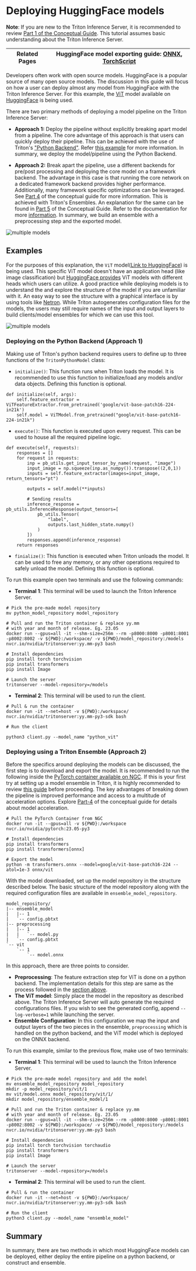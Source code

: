 
<!--
# Copyright 2023, NVIDIA CORPORATION & AFFILIATES. All rights reserved.
#
# Redistribution and use in source and binary forms, with or without
# modification, are permitted provided that the following conditions
# are met:
#  * Redistributions of source code must retain the above copyright
#    notice, this list of conditions and the following disclaimer.
#  * Redistributions in binary form must reproduce the above copyright
#    notice, this list of conditions and the following disclaimer in the
#    documentation and/or other materials provided with the distribution.
#  * Neither the name of NVIDIA CORPORATION nor the names of its
#    contributors may be used to endorse or promote products derived
#    from this software without specific prior written permission.
#
# THIS SOFTWARE IS PROVIDED BY THE COPYRIGHT HOLDERS ``AS IS'' AND ANY
# EXPRESS OR IMPLIED WARRANTIES, INCLUDING, BUT NOT LIMITED TO, THE
# IMPLIED WARRANTIES OF MERCHANTABILITY AND FITNESS FOR A PARTICULAR
# PURPOSE ARE DISCLAIMED.  IN NO EVENT SHALL THE COPYRIGHT OWNER OR
# CONTRIBUTORS BE LIABLE FOR ANY DIRECT, INDIRECT, INCIDENTAL, SPECIAL,
# EXEMPLARY, OR CONSEQUENTIAL DAMAGES (INCLUDING, BUT NOT LIMITED TO,
# PROCUREMENT OF SUBSTITUTE GOODS OR SERVICES; LOSS OF USE, DATA, OR
# PROFITS; OR BUSINESS INTERRUPTION) HOWEVER CAUSED AND ON ANY THEORY
# OF LIABILITY, WHETHER IN CONTRACT, STRICT LIABILITY, OR TORT
# (INCLUDING NEGLIGENCE OR OTHERWISE) ARISING IN ANY WAY OUT OF THE USE
# OF THIS SOFTWARE, EVEN IF ADVISED OF THE POSSIBILITY OF SUCH DAMAGE.
-->

# Deploying HuggingFace models

**Note**: If you are new to the Triton Inference Server, it is recommended to review [Part 1 of the Conceptual Guide](../Conceptual_Guide/Part_1-model_deployment/README.md). This tutorial assumes basic understanding about the Triton Inference Server.

|Related Pages | HuggingFace model exporting guide: [ONNX](https://huggingface.co/docs/transformers/serialization), [TorchScript](https://huggingface.co/docs/transformers/torchscript) |
| ------------ | --------------- |

Developers often work with open source models. HuggingFace is a popular source of many open source models. The discussion in this guide will focus on how a user can deploy almost any model from HuggingFace with the Triton Inference Server. For this example, the [ViT](https://arxiv.org/abs/2010.11929) model available on [HuggingFace](https://huggingface.co/docs/transformers/v4.24.0/en/model_doc/vit#transformers.ViTModel) is being used.

There are two primary methods of deploying a model pipeline on the Triton Inference Server:
* **Approach 1:** Deploy the pipeline without explicitly breaking apart model from a pipeline. The core advantage of this approach is that users can quickly deploy their pipeline. This can be achieved with the use of Triton's ["Python Backend"](https://github.com/triton-inference-server/python_backend). Refer [this example](https://github.com/triton-inference-server/python_backend#usage) for more information. In summary, we deploy the model/pipeline using the Python Backend.

* **Approach 2:** Break apart the pipeline, use a different backends for pre/post processing and deploying the core model on a framework backend. The advantage in this case is that running the core network on a dedicated framework backend provides higher performance. Additionally, many framework specific optimizations can be leveraged. See [Part 4](../Conceptual_Guide/Part_4-inference_acceleration/README.md) of the conceptual guide for more information. This is achieved with Triton's Ensembles. An explanation for the same can be found in [Part 5](../Conceptual_Guide/Part_5-Model_Ensembles/README.md) of the Conceptual Guide. Refer to the documentation for more [information](https://github.com/triton-inference-server/server/blob/main/docs/user_guide/architecture.md#ensemble-models). In summary, we build an ensemble with a preprocessing step and the exported model.

![multiple models](./img/Approach.PNG)

## Examples

For the purposes of this explanation, the `ViT` model([Link to HuggingFace](https://huggingface.co/docs/transformers/v4.24.0/en/model_doc/vit#transformers.ViTModel)) is being used. This specific ViT model doesn't have an application head (like image classification) but [HuggingFace provides](https://huggingface.co/models?search=google/vit) ViT models with different heads which users can utilize. A good practice while deploying models is to understand the and explore the structure of the model if you are unfamiliar with it. An easy way to see the structure with a graphical interface is by using tools like [Netron](https://netron.app/). While Triton autogenerates configuration files for the models, the users may still require names of the input and output layers to build clients/model ensembles for which we can use this tool.

![multiple models](./img/netron.PNG)

### Deploying on the Python Backend (Approach 1)

Making use of Triton's python backend requires users to define up to three functions of the `TritonPythonModel` class:
* `initialize()`: This function runs when Triton loads the model. It is recommended to use this function to initialize/load any models and/or data objects. Defining this function is optional.
```
def initialize(self, args):
    self.feature_extractor = ViTFeatureExtractor.from_pretrained('google/vit-base-patch16-224-in21k')
    self.model = ViTModel.from_pretrained("google/vit-base-patch16-224-in21k")
```
* `execute()`: This function is executed upon every request. This can be used to house all the required pipeline logic.
```
def execute(self, requests):
    responses = []
    for request in requests:
        inp = pb_utils.get_input_tensor_by_name(request, "image")
        input_image = np.squeeze(inp.as_numpy()).transpose((2,0,1))
        inputs = self.feature_extractor(images=input_image, return_tensors="pt")

        outputs = self.model(**inputs)

        # Sending results
        inference_response = pb_utils.InferenceResponse(output_tensors=[
            pb_utils.Tensor(
                "label",
                outputs.last_hidden_state.numpy()
            )
        ])
        responses.append(inference_response)
    return responses
```
* `finialize()`: This function is executed when Triton unloads the model. It can be used to free any memory, or any other operations required to safely unload the model. Defining this function is optional.

To run this example open two terminals and use the following commands:
* **Terminal 1**: This terminal will be used to launch the Triton Inference Server.
```
# Pick the pre-made model repository
mv python_model_repository model_repository

# Pull and run the Triton container & replace yy.mm
# with year and month of release. Eg. 23.05
docker run --gpus=all -it --shm-size=256m --rm -p8000:8000 -p8001:8001 -p8002:8002 -v ${PWD}:/workspace/ -v ${PWD}/model_repository:/models nvcr.io/nvidia/tritonserver:yy.mm-py3 bash

# Install dependencies
pip install torch torchvision
pip install transformers
pip install Image

# Launch the server
tritonserver --model-repository=/models
```
* **Terminal 2**: This terminal will be used to run the client.
```
# Pull & run the container
docker run -it --net=host -v ${PWD}:/workspace/ nvcr.io/nvidia/tritonserver:yy.mm-py3-sdk bash

# Run the client

python3 client.py --model_name "python_vit"
```

### Deploying using a Triton Ensemble (Approach 2)

Before the specifics around deploying the models can be discussed, the first step is to download and export the model. It is recommended to run the following inside the [PyTorch container available on NGC](https://catalog.ngc.nvidia.com/orgs/nvidia/containers/pytorch). If this is your first try at setting up a model ensemble in Triton, it is highly recommended to review [this guide](../Conceptual_Guide/Part_5-Model_Ensembles/README.md) before proceeding. The key advantages of breaking down the pipeline is improved performance and access to a multitude of acceleration options. Explore [Part-4](../Conceptual_Guide/Part_4-inference_acceleration/README.md) of the conceptual guide for details about model acceleration.

```
# Pull the PyTorch Container from NGC
docker run -it --gpus=all -v ${PWD}:/workspace nvcr.io/nvidia/pytorch:23.05-py3

# Install dependencies
pip install transformers
pip install transformers[onnx]

# Export the model
python -m transformers.onnx --model=google/vit-base-patch16-224 --atol=1e-3 onnx/vit
```

With the model downloaded, set up the model repository in the structure described below. The basic structure of the model repository along with the required configuration files are available in `ensemble_model_repository`.
```
model_repository/
|-- ensemble_model
|   |-- 1
|   `-- config.pbtxt
|-- preprocessing
|   |-- 1
|   |   `-- model.py
|   `-- config.pbtxt
`-- vit
    `-- 1
        `-- model.onnx
```

In this approach, there are three points to consider.
* **Preprocessing**: The feature extraction step for ViT is done on a python backend. The implementation details for this step are same as the process followed in the [section above](#deploying-on-the-python-backend).
* **The ViT model**: Simply place the model in the repository as described above. The Triton Inference Server will auto generate the required configurations files. If you wish to see the generated config, append `--log-verbose=1` while launching the server.
* **Ensemble Configuration**: In this configuration we map the input and output layers of the two pieces in the ensemble, `preprocessing` which is handled on the python backend, and the ViT model which is deployed on the ONNX backend.

To run this example, similar to the previous flow, make use of two terminals:
* **Terminal 1**: This terminal will be used to launch the Triton Inference Server.

```
# Pick the pre-made model repository and add the model
mv ensemble_model_repository model_repository
mkdir -p model_repository/vit/1
mv vit/model.onnx model_repository/vit/1/
mkdir model_repository/ensemble_model/1

# Pull and run the Triton container & replace yy.mm
# with year and month of release. Eg. 23.05
docker run --gpus=all -it --shm-size=256m --rm -p8000:8000 -p8001:8001 -p8002:8002 -v ${PWD}:/workspace/ -v ${PWD}/model_repository:/models nvcr.io/nvidia/tritonserver:yy.mm-py3 bash

# Install dependencies
pip install torch torchvision torchaudio
pip install transformers
pip install Image

# Launch the server
tritonserver --model-repository=/models
```
* **Terminal 2**: This terminal will be used to run the client.
```
# Pull & run the container
docker run -it --net=host -v ${PWD}:/workspace/ nvcr.io/nvidia/tritonserver:yy.mm-py3-sdk bash

# Run the client
python3 client.py --model_name "ensemble_model"
```

## Summary

In summary, there are two methods in which most HuggingFace models can be deployed, either deploy the entire pipeline on a python backend, or construct and ensemble.

